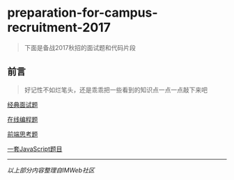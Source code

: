 # preparation-for-campus-recruitment-2017
>下面是备战2017秋招的面试题和代码片段
## 前言
>好记性不如烂笔头，还是乖乖把一些看到的知识点一点一点敲下来吧

[经典面试题](classicalInterviewQuestions.md)

[在线编程题](programmingProblemsOnline.md)

[前端思考题](doSomeDebates.md)

[一套JavaScript题目](javascript1.md)

---
*以上部分内容整理自IMWeb社区*
